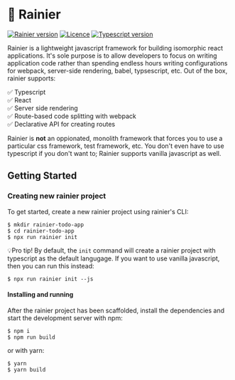 # 🚠 Rainier

[![Rainier version](https://img.shields.io/github/package-json/v/markdstevens/rainier)]()
[![Licence](https://img.shields.io/github/license/markdstevens/rainier)](https://github.com/markdstevens/rainier/blob/master/LICENSE)
[![Typescript version](https://img.shields.io/github/package-json/dependency-version/markdstevens/rainier/dev/typescript)]()

Rainier is a lightweight javascript framework for building isomorphic react applications. It's sole purpose is to allow developers to focus on writing application code rather than spending endless hours writing configurations for webpack, server-side rendering, babel, typsescript, etc. Out of the box, rainier supports:

✅ Typescript <br />
✅ React <br />
✅ Server side rendering <br />
✅ Route-based code splitting with webpack <br />
✅ Declarative API for creating routes <br />

Rainier is **not** an oppionated, monolith framework that forces you to use a particular css framework, test framework, etc. You don't even have to use typescript if you don't want to; Rainier supports vanilla javascript as well.

## Getting Started

### Creating new rainier project

To get started, create a new rainier project using rainier's CLI:

```
$ mkdir rainier-todo-app
$ cd rainier-todo-app
$ npx run rainier init
```

💡Pro tip! By default, the `init` command will create a rainier project with typescript as the default langugage. If you want to use vanilla javascript, then you can run this instead:

```
$ npx run rainier init --js
```

#### Installing and running

After the rainier project has been scaffolded, install the dependencies and start the development server with npm:

```
$ npm i
$ npm run build
```

or with yarn:

```
$ yarn
$ yarn build
```
